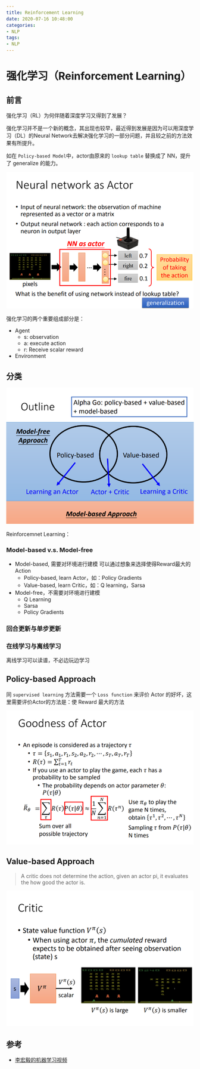```yaml
---
title: Reinforcement Learning
date: 2020-07-16 10:48:00
categories:
- NLP
tags:
- NLP
---
```


# 强化学习（Reinforcement Learning）

## 前言

强化学习（RL）为何伴随着深度学习又得到了发展？

强化学习并不是一个新的概念，其出现也较早，最近得到发展是因为可以用深度学习（DL）的Neural Network去解决强化学习的一部分问题，并且较之前的方法效果有所提升。

如在 `Policy-based Model`中，actor由原来的 `lookup table` 替换成了 NN，提升了 generalize 的能力。

![Policy_based Model](Reinforcement_Learning/policy_based_model.png)

强化学习的两个重要组成部分是：

- Agent
  - s: observation
  - a: execute action
  - r: Receive scalar reward
- Environment

## 分类

![Reinforcement_Learning](Reinforcement_Learning/RL_category.png)

Reinforcemnet Learning：

### Model-based v.s. Model-free

- Model-based, 需要对环境进行建模
  可以通过想象来选择使得Reward最大的Action
  - Policy-based, learn Actor，如：Policy Gradients
  - Value-based, learn Critic，如：Q learning，Sarsa
- Model-free，不需要对环境进行建模
  - Q Learning
  - Sarsa
  - Policy Gradients

### 回合更新与单步更新

### 在线学习与离线学习

离线学习可以读谱，不必边玩边学习
## Policy-based Approach

同 `supervised learning` 方法需要一个 `Loss function` 来评价 Actor 的好坏，这里需要评价Actor的方法是：使 Reward 最大的方法

![Goodness_of_policy_based_approach](Reinforcement_Learning/goodness_actor.png)

## Value-based Approach

> A critic does not determine the action, given an actor pi, it evaluates the how good the actor is.

![value-based approach](Reinforcement_Learning/value-based-approach.png)

## 参考

- [李宏毅的机器学习视频](http://speech.ee.ntu.edu.tw/~tlkagk/courses_ML17.html)